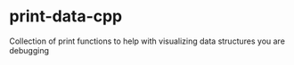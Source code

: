 # print-data-cpp
Collection of print functions to help with visualizing data structures you are debugging
